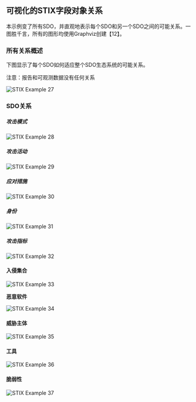 ## 可视化的STIX字段对象关系

本示例变了所有SDO，并直观地表示每个SDO和另一个SDO之间的可能关系。一图胜千言，所有的图形均使用Graphviz创建【12】。

### 所有关系概述

下图显示了每个SDO如何适应整个SDO生态系统的可能关系。

注意：报告和可观测数据没有任何关系

![STIX Example 27](20180424-STIX-Examples27.png)

### SDO关系

##### 攻击模式

![STIX Example 28](20180424-STIX-Examples28.png)

##### 攻击活动

![STIX Example 29](20180424-STIX-Examples29.png)

##### 应对措施

![STIX Example 30](20180424-STIX-Examples30.png)

##### 身份

![STIX Example 31](20180424-STIX-Examples31.png)

##### 攻击指标

![STIX Example 32](20180424-STIX-Examples32.png)

#### 入侵集合

![STIX Example 33](20180424-STIX-Examples33.png)

**恶意软件**

![STIX Example 34](20180424-STIX-Examples34.png)

#### 威胁主体

![STIX Example 35](20180424-STIX-Examples35.png)

#### 工具

![STIX Example 36](20180424-STIX-Examples36.png)

#### 脆弱性

![STIX Example 37](20180424-STIX-Examples37.png)